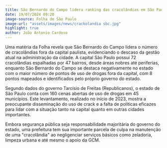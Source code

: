 ```yaml
---
title: São Bernardo do Campo lidera ranking das cracolândias em São Paulo
date: 19/07/2024 09:20
image-source: Folha de São Paulo
image-url: "assets/images/news/crackolandia sbc.jpg"
highlight: true
author: João Antonio Cardoso
---
```


Uma matéria da Folha revela que São Bernardo do Campo lidera o número de cracolândias fora da capital paulista, evidenciando o descaso da gestão atual na administração da cidade. A capital São Paulo possui 72 cracolândias espalhadas por 47 bairros, desde áreas nobres até periferias, enquanto São Bernardo do Campo se destaca negativamente no estado com o maior número de pontos de uso de drogas fora da capital, com 8 pontos mapeados e identificados pelo próprio governo do estado.

Segundo dados do governo Tarcísio de Freitas (Republicanos), o estado de São Paulo conta com 160 cenas abertas de uso de drogas em 45 municípios. Este levantamento, realizado no início de 2023, mostra a preocupante disseminação do uso de crack e a falta de políticas eficazes para lidar com a situação tanto na capital quanto em outras cidades importantes.

Embora segurança pública seja responsabilidade majoritária do governo do estado, uma prefeitura tem sua importante parcela de culpa na manutenção de uma "cracolândia" ao negligenciar serviços básicos como zeladoria, limpeza urbana e até mesmo o apoio da GCM.